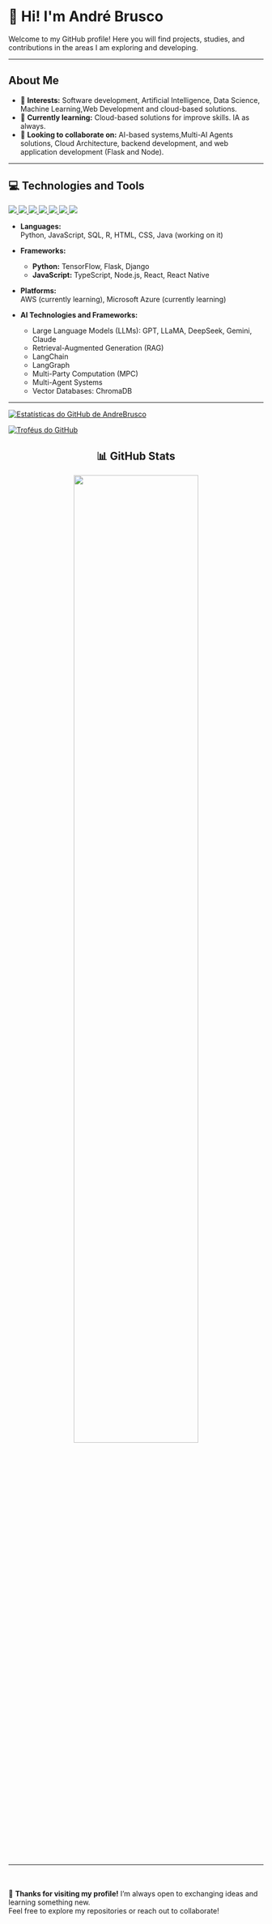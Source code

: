 # 👋 Hi! I'm André Brusco

Welcome to my GitHub profile! Here you will find projects, studies, and contributions in the areas I am exploring and developing.

---

## About Me
- 👀 **Interests:** Software development, Artificial Intelligence, Data Science, Machine Learning,Web Development and cloud-based solutions.
- 🌱 **Currently learning:** Cloud-based solutions for improve skills. IA as always.
- 💼 **Looking to collaborate on:**  AI-based systems,Multi-AI Agents solutions, Cloud Architecture, backend development, and web application development (Flask and Node).

---

## 💻 Technologies and Tools
<a href="https://www.python.org/" target="_blank">
  <img src="https://img.shields.io/badge/Python-3.11-blue?logo=python&logoColor=white" />
</a>
<a href="https://flask.palletsprojects.com/" target="_blank">
  <img src="https://img.shields.io/badge/Flask-Web-black?logo=flask" />
</a>
<a href="https://react.dev/" target="_blank">
  <img src="https://img.shields.io/badge/React-JS-61DAFB?logo=react" />
</a>
<a href="https://platform.openai.com" target="_blank">
  <img src="https://img.shields.io/badge/GPT-OpenAI-10a37f?logo=openai" />
</a>
<a href="https://ai.google.dev" target="_blank">
  <img src="https://img.shields.io/badge/Gemini-Google-black?logo=google" />
</a>
<a href="https://www.langchain.com/" target="_blank">
  <img src="https://img.shields.io/badge/LangChain-RAG-green" />
</a>
<a href="https://docs.langgraph.dev/" target="_blank">
  <img src="https://img.shields.io/badge/LangGraph-Agents-blueviolet" />
</a>

- **Languages:**  
  Python, JavaScript, SQL, R, HTML, CSS, Java (working on it)

- **Frameworks:**  
  - **Python:** TensorFlow, Flask, Django  
  - **JavaScript:** TypeScript, Node.js, React, React Native

- **Platforms:**  
  AWS (currently learning), Microsoft Azure (currently learning)

- **AI Technologies and Frameworks:**  
  - Large Language Models (LLMs): GPT, LLaMA, DeepSeek, Gemini, Claude
  - Retrieval-Augmented Generation (RAG)
  - LangChain
  - LangGraph 
  - Multi-Party Computation (MPC)  
  - Multi-Agent Systems  
  - Vector Databases: ChromaDB 

---

[![Estatísticas do GitHub de AndreBrusco](https://github-readme-stats.vercel.app/api?username=AndreBrusco&show_icons=true&theme=radical&cache_seconds=1)](https://github.com/AndreBrusco)

[![Troféus do GitHub](https://github-profile-trophy.vercel.app/?username=AndreBrusco&theme=radical&exclude=Followers,Stars,PullRequestReviewer)](https://github.com/ryo-ma/github-profile-trophy)



<h2 align="center">📊 GitHub Stats</h2> 

<div align="center">
  <img src="https://github-readme-stats.vercel.app/api/top-langs/?username=AndreBrusco&layout=compact&theme=tokyonight" width="70%"/>

</div>

---
<br><br/>
🌟 **Thanks for visiting my profile!** I’m always open to exchanging ideas and learning something new.  
Feel free to explore my repositories or reach out to collaborate!
